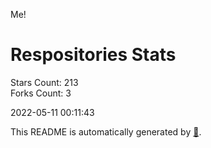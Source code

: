 Me!

# Respositories Stats
Stars Count: 213  
Forks Count: 3

2022-05-11 00:11:43  

This README is automatically generated by [🐰](https://github.com/rnitta/rnitta).
